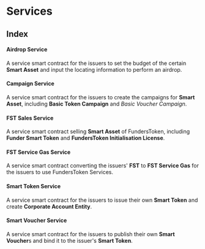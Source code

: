 # Services

## Index

#### Airdrop Service

A service smart contract for the issuers to set the budget of the certain **Smart Asset** and input the locating information to perform an airdrop.

#### Campaign Service

A service smart contract for the issuers to create the campaigns for **Smart Asset**, including **Basic Token Campaign** and *Basic Voucher Campaign*.

#### FST Sales Service

A service smart contract selling **Smart Asset** of FundersToken, including **Funder Smart Token** and **FundersToken Initialisation License**.

#### FST Service Gas Service

A service smart contract converting the issuers' **FST** to **FST Service Gas** for the issuers to use FundersToken Services.

#### Smart Token Service

A service smart contract for the issuers to issue their own **Smart Token** and create **Corporate Account Entity**.

#### Smart Voucher Service

A service smart contract for the issuers to publish their own **Smart Voucher**s and bind it to the issuer's **Smart Token**.

